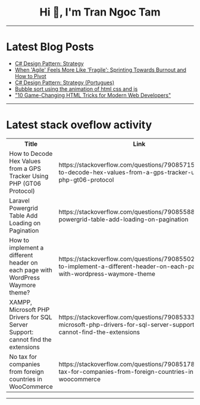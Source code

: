 <h1 align="center">Hi 👋, I'm Tran Ngoc Tam</h1>

---

# Latest Blog Posts 
<!-- BLOG-POST-LIST:START -->
- [C# Design Pattern: Strategy](https://dev.to/juarezasjunior/c-design-pattern-strategy-39mn)
- [When &#39;Agile&#39; Feels More Like &#39;Fragile&#39;: Sprinting Towards Burnout and How to Pivot](https://dev.to/techbalance_collective/when-agile-feels-more-like-fragile-sprinting-towards-burnout-and-how-to-pivot-fbe)
- [C# Design Pattern: Strategy &lpar;Portugues&rpar;](https://dev.to/juarezasjunior/c-design-pattern-strategy-portugues-2kng)
- [Bubble sort using the animation of html css and js](https://dev.to/prince_beec5ccde00b7c6c73/bubble-sort-using-the-animation-of-html-css-and-js-2g33)
- [&quot;10 Game-Changing HTML Tricks for Modern Web Developers&quot;](https://dev.to/sharma572/10-game-changing-html-tricks-for-modern-web-developers-1klp)
<!-- BLOG-POST-LIST:END -->

---

# Latest stack oveflow activity
<table>
  <tr><th>Title</th><th>Link</th></tr>
  <!-- STACKOVERFLOW:START --><tr><td>How to Decode Hex Values from a GPS Tracker Using PHP &lpar;GT06 Protocol&rpar;</td><td>https://stackoverflow.com/questions/79085715/how-to-decode-hex-values-from-a-gps-tracker-using-php-gt06-protocol</td></tr><tr><td>Laravel Powergrid Table Add Loading on Pagination</td><td>https://stackoverflow.com/questions/79085588/laravel-powergrid-table-add-loading-on-pagination</td></tr><tr><td>How to implement a different header on each page with WordPress Waymore theme?</td><td>https://stackoverflow.com/questions/79085502/how-to-implement-a-different-header-on-each-page-with-wordpress-waymore-theme</td></tr><tr><td>XAMPP, Microsoft PHP Drivers for SQL Server Support: cannot find the extensions</td><td>https://stackoverflow.com/questions/79085333/xampp-microsoft-php-drivers-for-sql-server-support-cannot-find-the-extensions</td></tr><tr><td>No tax for companies from foreign countries in WooCommerce</td><td>https://stackoverflow.com/questions/79085178/no-tax-for-companies-from-foreign-countries-in-woocommerce</td></tr><!-- STACKOVERFLOW:END -->
</table>

---


